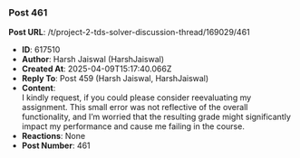 ### Post 461
**Post URL**: /t/project-2-tds-solver-discussion-thread/169029/461
- **ID**: 617510
- **Author**: Harsh Jaiswal (HarshJaiswal)
- **Created At**: 2025-04-09T15:17:40.066Z
- **Reply To**: Post 459 (Harsh Jaiswal, HarshJaiswal)
- **Content**:  
  I kindly request,  if you could please consider reevaluating my assignment. This small error was not reflective of the overall functionality, and I’m worried that the resulting grade might significantly impact my performance and cause me failing  in the course.
- **Reactions**: None
- **Post Number**: 461

